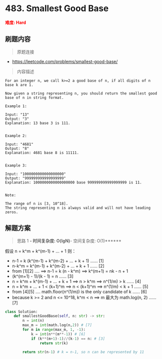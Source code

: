 #  483. Smallest Good Base

**<font color=red>难度: Hard</font>**

## 刷题内容

> 原题连接

* https://leetcode.com/problems/smallest-good-base/

> 内容描述

```
For an integer n, we call k>=2 a good base of n, if all digits of n base k are 1.

Now given a string representing n, you should return the smallest good base of n in string format.

Example 1:

Input: "13"
Output: "3"
Explanation: 13 base 3 is 111.
 

Example 2:

Input: "4681"
Output: "8"
Explanation: 4681 base 8 is 11111.
 

Example 3:

Input: "1000000000000000000"
Output: "999999999999999999"
Explanation: 1000000000000000000 base 999999999999999999 is 11.
 

Note:

The range of n is [3, 10^18].
The string representing n is always valid and will not have leading zeros.
```

## 解题方案

> 思路 1
******- 时间复杂度: O(lgN)******- 空间复杂度: O(1)******

假设 n = k^m + k^(m-1) + ... + 1
则：
- n-1 = k (k^(m-1) + k^(m-2) + ... + k + 1)                              ...... [1]
- n-k^m = k^(m-1) + k^(m-2) + ... + k + 1                                ...... [2]
- from [1][2] .... ==>  n-1 = k (n - k^m)  ==> k^(m+1) = nk - n + 1   
- (k^(m+1) - 1)/(k - 1) = n                                              ...... [3]
- n = k^m + k^(m-1) + ... + k + 1 ==> n > k^m ==> n^(1/m) > k            ...... [4]
- n = k^m + ... + 1 < (k+1)^m ==> n < (k+1)^m ==> n^(1/m) < k + 1        ...... [5]
- from [4][5] .... math.floor(n^(1/m)) is the only candidate of k        ...... [6]
- because k >= 2 and n <= 10^18, k^m < n ==> m 最大为 math.log(n, 2)      ...... [7]



```python
class Solution:
    def smallestGoodBase(self, n: str) -> str:
        n = int(n)
        max_m = int(math.log(n,2)) # [7]
        for m in range(max_m, 1, -1):
            k = int(n**(m**-1)) # [6]
            if (k**(m+1)-1)//(k-1) == n: # [3]
                return str(k)
        
        return str(n-1) # k = n-1, so n can be represented by 11
```



























